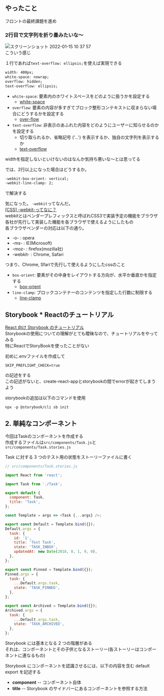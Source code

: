 ## やったこと
フロントの最終課題を進め

### 2行目で文字列を折り畳みたいな〜
![スクリーンショット 2022-01-15 10 37 57](https://user-images.githubusercontent.com/78260526/149604008-bd96f41b-5a1d-4b2d-b72c-288e5f2aff0b.png)  
こういう感じ  

１行であれば`text-overflow: ellipsis;`を使えば実現できる  
```css
width: 400px;
white-space: nowrap;
overflow: hidden;
text-overflow: ellipsis;
```
- `white-space`: 要素内のホワイトスペースをどのように扱うかを設定する
  - [white-space](https://developer.mozilla.org/ja/docs/Web/CSS/white-space)
- `overflow`: 要素の内容が多すぎてブロック整形コンテキストに収まらない場合にどうするかを設定する
  - [over-flow](https://developer.mozilla.org/ja/docs/Web/CSS/overflow)
- `text-overflow`: 非表示のあふれた内容をどのようにユーザーに知らせるのかを設定する
  - 切り取られるか、省略記号 ('…') を表示するか、独自の文字列を表示するか
  - [text-overflow](https://developer.mozilla.org/ja/docs/Web/CSS/text-overflow)

widthを指定しないといけないのはなんか気持ち悪いな〜とは思ってる  

では、2行以上になった場合はどうするか。  
```css
-webkit-box-orient: vertical;
-webkit-line-clamp: 2;
```
で解決する  

気になった。 `-webkit`ってなんだ。  
[[CSS] -webkit-ってなに？](https://code-schools.com/css-webkit/)  
webkitとはベンダープレフィックスと呼ばれCSS3で実装予定の機能をブラウザ各社が先行して実装した機能を各ブラウザで使えるようにしたもの  
各ブラウザベンダーの対応は以下の通り。  

- -o- : opera
- -ms- : IE(Microsoft)
- -moz- : firefox(mozilla社)
- -webkit- : Chrome, Safari

つまり、Chrome, Sfariで先行して使えるようにしたcssのこと

- `box-orient`: 要素がその中身をレイアウトする方向が、水平か垂直かを指定する
  - [box-orient](https://developer.mozilla.org/ja/docs/Web/CSS/box-orient)
- `line-clamp`: ブロックコンテナーのコンテンツを指定した行数に制限する
  - [line-clamp](https://developer.mozilla.org/ja/docs/Web/CSS/-webkit-line-clamp)


## Storybook * Reactのチュートリアル
[React 向け Storybook のチュートリアル](https://storybook.js.org/tutorials/intro-to-storybook/react/ja/get-started/)  
Storybookの使用についての理解がとても曖昧なので、チュートリアルをやってみる  
特にReactでStoryBookを使ったことがない  

初めに.envファイルを作成して
```
SKIP_PREFLIGHT_CHECK=true
```

の記述をする  
この記述がないと、create-react-appとstorybookの間でerrorが起きてしまうよう  

storybookの追加は以下のコマンドを使用  
```
npx -p @storybook/cli sb init
```

## 2. 単純なコンポーネント
今回はTaskのコンポーネントを作成する  
作成するファイルは`src/components/Task.js`と`src/components/Task.stories.js`  

Task に対する 3 つのテスト用の状態をストーリーファイルに書く
```js
// src/components/Task.stories.js

import React from 'react';

import Task from './Task';

export default {
  component: Task,
  title: 'Task',
};

const Template = args => <Task {...args} />;

export const Default = Template.bind({});
Default.args = {
  task: {
    id: '1',
    title: 'Test Task',
    state: 'TASK_INBOX',
    updatedAt: new Date(2018, 0, 1, 9, 0),
  },
};

export const Pinned = Template.bind({});
Pinned.args = {
  task: {
    ...Default.args.task,
    state: 'TASK_PINNED',
  },
};

export const Archived = Template.bind({});
Archived.args = {
  task: {
    ...Default.args.task,
    state: 'TASK_ARCHIVED',
  },
};
```

Storybook には基本となる 2 つの階層がある  
それは、コンポーネントとその子供となるストーリー(各ストーリーはコンポーネントに連なるもの)  

Storybook にコンポーネントを認識させるには、以下の内容を含む default export を記述する  
- **component** -- コンポーネント自体
- **title** -- Storybook のサイドバーにあるコンポーネントを参照する方法

